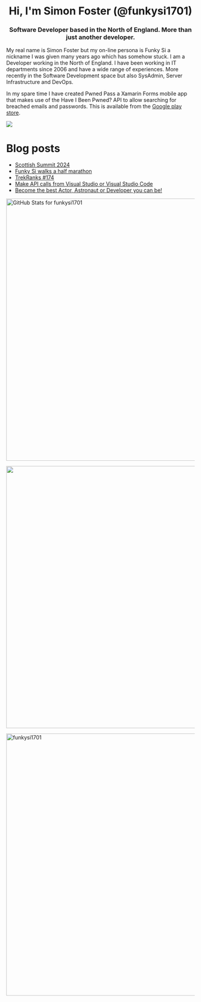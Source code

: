 <h1 align="center">Hi, I'm Simon Foster (@funkysi1701)</h1>
<h3 align="center">Software Developer based in the North of England. More than just another developer.</h3>

My real name is Simon Foster but my on-line persona is Funky Si a nickname I was given many years ago which has somehow stuck. I am a Developer working in the North of England. I have been working in IT departments since 2006 and have a wide range of experiences. More recently in the Software Development space but also SysAdmin, Server Infrastructure and DevOps.

In my spare time I have created Pwned Pass a Xamarin Forms mobile app that makes use of the Have I Been Pwned? API to allow searching for breached emails and passwords. This is available from the [Google play store](https://play.google.com/store/apps/details?id=pwnedpasswords.pwnedpasswords).

![](https://komarev.com/ghpvc/?username=funkysi1701&color=lightgrey) 

# Blog posts

<!-- BLOG-POST-LIST:START -->
- [Scottish Summit 2024](https://www.funkysi1701.com/posts/2024/scottishsummit/)
- [Funky Si walks a half marathon](https://www.funkysi1701.com/posts/2024/charity-hike/)
- [TrekRanks #174](https://www.funkysi1701.com/posts/2024/trekranks/)
- [Make API calls from Visual Studio or Visual Studio Code](https://www.funkysi1701.com/posts/2023/make-api-calls-from-visual-studio/)
- [Become the best Actor, Astronaut or Developer you can be!](https://www.funkysi1701.com/posts/2023/become-the-best-actor-astronaut-or-developer-you-can-be/)
<!-- BLOG-POST-LIST:END -->

<p><img src="https://github-readme-stats-git-masterrstaa-rickstaa.vercel.app/api?username=funkysi1701&show_icons=true&include_all_commits=true&count_private=true&theme=merko&layout=compact" alt="GitHub Stats for funkysi1701" width="700"></p>

<p><img src="https://github-readme-streak-stats.herokuapp.com?user=funkysi1701&theme=merko" width="700"></p>

<p><img align="left" src="https://github-readme-stats-git-masterrstaa-rickstaa.vercel.app/api/top-langs/?username=funkysi1701&layout=compact&theme=merko" alt="funkysi1701" width="700"/></p>
